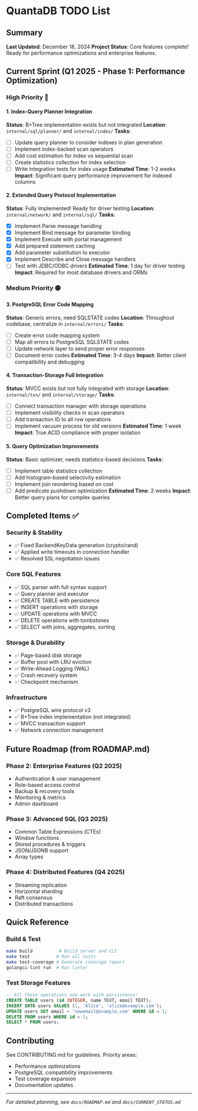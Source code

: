 # QuantaDB TODO List

## Summary
**Last Updated**: December 18, 2024
**Project Status**: Core features complete! Ready for performance optimizations and enterprise features.

## Current Sprint (Q1 2025 - Phase 1: Performance Optimization)

### High Priority 🔴

#### 1. Index-Query Planner Integration
**Status**: B+Tree implementation exists but not integrated
**Location**: `internal/sql/planner/` and `internal/index/`
**Tasks**:
- [ ] Update query planner to consider indexes in plan generation
- [ ] Implement index-backed scan operators
- [ ] Add cost estimation for index vs sequential scan  
- [ ] Create statistics collection for index selection
- [ ] Write integration tests for index usage
**Estimated Time**: 1-2 weeks
**Impact**: Significant query performance improvement for indexed columns

#### 2. Extended Query Protocol Implementation
**Status**: Fully implemented! Ready for driver testing
**Location**: `internal/network/` and `internal/sql/`
**Tasks**:
- [x] Implement Parse message handling
- [x] Implement Bind message for parameter binding
- [x] Implement Execute with portal management
- [x] Add prepared statement caching
- [x] Add parameter substitution to executor
- [x] Implement Describe and Close message handlers
- [ ] Test with JDBC/ODBC drivers
**Estimated Time**: 1 day for driver testing
**Impact**: Required for most database drivers and ORMs

### Medium Priority 🟡

#### 3. PostgreSQL Error Code Mapping
**Status**: Generic errors, need SQLSTATE codes
**Location**: Throughout codebase, centralize in `internal/errors/`
**Tasks**:
- [ ] Create error code mapping system
- [ ] Map all errors to PostgreSQL SQLSTATE codes
- [ ] Update network layer to send proper error responses
- [ ] Document error codes
**Estimated Time**: 3-4 days
**Impact**: Better client compatibility and debugging

#### 4. Transaction-Storage Full Integration
**Status**: MVCC exists but not fully integrated with storage
**Location**: `internal/txn/` and `internal/storage/`
**Tasks**:
- [ ] Connect transaction manager with storage operations
- [ ] Implement visibility checks in scan operators
- [ ] Add transaction ID to all row operations
- [ ] Implement vacuum process for old versions
**Estimated Time**: 1 week
**Impact**: True ACID compliance with proper isolation

#### 5. Query Optimization Improvements
**Status**: Basic optimizer, needs statistics-based decisions
**Tasks**:
- [ ] Implement table statistics collection
- [ ] Add histogram-based selectivity estimation
- [ ] Implement join reordering based on cost
- [ ] Add predicate pushdown optimization
**Estimated Time**: 2 weeks
**Impact**: Better query plans for complex queries

## Completed Items ✅

### Security & Stability
- ✅ Fixed BackendKeyData generation (crypto/rand)
- ✅ Applied write timeouts in connection handler
- ✅ Resolved SSL negotiation issues

### Core SQL Features  
- ✅ SQL parser with full syntax support
- ✅ Query planner and executor
- ✅ CREATE TABLE with persistence
- ✅ INSERT operations with storage
- ✅ UPDATE operations with MVCC
- ✅ DELETE operations with tombstones
- ✅ SELECT with joins, aggregates, sorting

### Storage & Durability
- ✅ Page-based disk storage  
- ✅ Buffer pool with LRU eviction
- ✅ Write-Ahead Logging (WAL)
- ✅ Crash recovery system
- ✅ Checkpoint mechanism

### Infrastructure
- ✅ PostgreSQL wire protocol v3
- ✅ B+Tree index implementation (not integrated)
- ✅ MVCC transaction support
- ✅ Network connection management

## Future Roadmap (from ROADMAP.md)

### Phase 2: Enterprise Features (Q2 2025)
- Authentication & user management
- Role-based access control
- Backup & recovery tools
- Monitoring & metrics
- Admin dashboard

### Phase 3: Advanced SQL (Q3 2025)
- Common Table Expressions (CTEs)
- Window functions
- Stored procedures & triggers
- JSON/JSONB support
- Array types

### Phase 4: Distributed Features (Q4 2025)
- Streaming replication
- Horizontal sharding
- Raft consensus
- Distributed transactions

## Quick Reference

### Build & Test
```bash
make build          # Build server and CLI
make test          # Run all tests
make test-coverage # Generate coverage report
golangci-lint run  # Run linter
```

### Test Storage Features
```sql
-- All these operations now work with persistence!
CREATE TABLE users (id INTEGER, name TEXT, email TEXT);
INSERT INTO users VALUES (1, 'Alice', 'alice@example.com');
UPDATE users SET email = 'newemail@example.com' WHERE id = 1;
DELETE FROM users WHERE id = 1;
SELECT * FROM users;
```

## Contributing

See CONTRIBUTING.md for guidelines. Priority areas:
- Performance optimizations
- PostgreSQL compatibility improvements  
- Test coverage expansion
- Documentation updates

---
*For detailed planning, see `docs/ROADMAP.md` and `docs/CURRENT_STATUS.md`*
